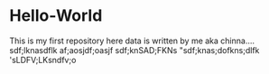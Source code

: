 # Hello-World
This is my first repository
here data is written by me aka chinna....
sdf;lknasdflk
af;aosjdf;oasjf
sdf;knSAD;FKNs
"sdf;knas;dofkns;dlfk
'sLDFV;LKsndfv;o
